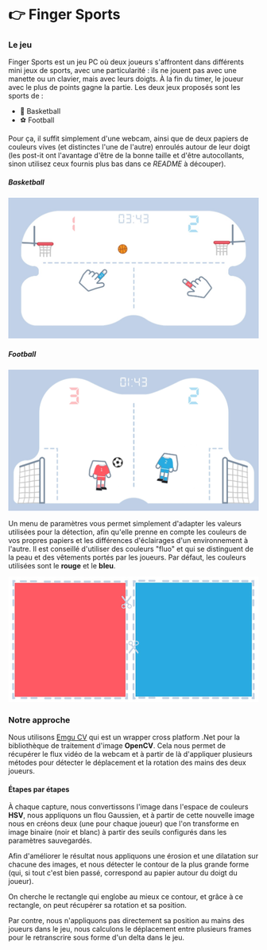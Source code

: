 # 👉 Finger Sports

### Le jeu

Finger Sports est un jeu PC où deux joueurs s'affrontent dans différents mini jeux de sports, avec une particularité : ils ne jouent pas avec une manette ou un clavier, mais avec leurs doigts. À la fin du timer, le joueur avec le plus de points gagne la partie. Les deux jeux proposés sont les sports de :

* 🏀 Basketball
* ⚽ Football

Pour ça, il suffit simplement d'une webcam, ainsi que de deux papiers de couleurs vives (et distinctes l'une de l'autre) enroulés autour de leur doigt (les post-it ont l'avantage d'être de la bonne taille et d'être autocollants, sinon utilisez ceux fournis plus bas dans ce *README* à découper).

##### Basketball

![Basketball](/Images/Basketball.jpg)

##### Football

![Football](/Images/Football.jpg)

Un menu de paramètres vous permet simplement d'adapter les valeurs utilisées pour la détection, afin qu'elle prenne en compte les couleurs de vos propres papiers et les différences d'éclairages d'un environnement à l'autre. Il est conseillé d'utiliser des couleurs "fluo" et qui se distinguent de la peau et des vêtements portés par les joueurs. Par défaut, les couleurs utilisées sont le **rouge** et le **bleu**.

![Papiers](/Images/Papiers.jpg)

### Notre approche

Nous utilisons [Emgu CV](http://www.emgu.com/wiki/index.php/Main_Page) qui est un wrapper cross platform .Net pour la bibliothèque de traitement d'image **OpenCV**. Cela nous permet de récupérer le flux vidéo de la webcam et à partir de là d'appliquer plusieurs métodes pour détecter le déplacement et la rotation des mains des deux joueurs.

#### Étapes par étapes

À chaque capture, nous convertissons l'image dans l'espace de couleurs **HSV**, nous appliquons un flou Gaussien, et à partir de cette nouvelle image nous en créons deux (une pour chaque joueur) que l'on transforme en image binaire (noir et blanc) à partir des seuils configurés dans les paramètres sauvegardés.

Afin d'améliorer le résultat nous appliquons une érosion et une dilatation sur chacune des images, et nous détecter le contour de la plus grande forme (qui, si tout c'est bien passé, correspond au papier autour du doigt du joueur).

On cherche le rectangle qui englobe au mieux ce contour, et grâce à ce rectangle, on peut récupérer sa rotation et sa position.

Par contre, nous n'appliquons pas directement sa position au mains des joueurs dans le jeu, nous calculons le déplacement entre plusieurs frames pour le retranscrire sous forme d'un delta dans le jeu.
